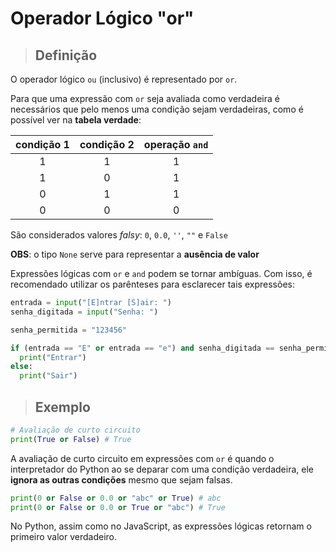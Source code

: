 # Operador Lógico "or"

> ## **Definição**

O operador lógico `ou` (inclusivo) é representado por `or`.

Para que uma expressão com `or` seja avaliada como verdadeira é necessários que pelo menos uma condição sejam verdadeiras, como é possível ver na **tabela verdade**:

| condição 1 | condição 2 | operação `and` |
| :--------: | :--------: | :------------: |
|     1      |     1      |       1        |
|     1      |     0      |       1        |
|     0      |     1      |       1        |
|     0      |     0      |       0        |

São considerados valores _falsy_: `0`, `0.0`, `''`, `""` e `False`

**OBS**: o tipo `None` serve para representar a **ausência de valor**

Expressões lógicas com `or` e `and` podem se tornar ambíguas. Com isso, é recomendado utilizar os parênteses para esclarecer tais expressões:

```python
entrada = input("[E]ntrar [S]air: ")
senha_digitada = input("Senha: ")

senha_permitida = "123456"

if (entrada == "E" or entrada == "e") and senha_digitada == senha_permitida:
  print("Entrar")
else:
  print("Sair")
```

> ## **Exemplo**

```python
# Avaliação de curto circuito
print(True or False) # True
```

A avaliação de curto circuito em expressões com `or` é quando o interpretador do Python ao se deparar com uma condição verdadeira, ele **ignora as outras condições** mesmo que sejam falsas.

```python
print(0 or False or 0.0 or "abc" or True) # abc
print(0 or False or 0.0 or True or "abc") # True
```

No Python, assim como no JavaScript, as expressões lógicas retornam o primeiro valor verdadeiro.
